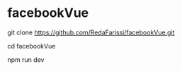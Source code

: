 # facebookVue

git clone https://github.com/RedaFarissi/facebookVue.git

cd facebookVue

npm run dev
